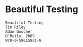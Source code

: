 Beautiful Testing
=================

    Beautiful Testing
    Tim Riley
    Adam Goucher
    O'Reily, 2009
    978-0-59615981-8
